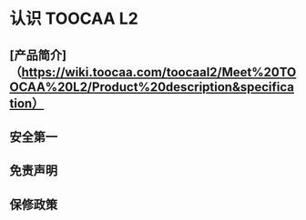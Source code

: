 ﻿---
sidebar_position: 2
sidebar_label: 认识 TOOCAA L2
---
# 认识 TOOCAA L2
## [产品简介]（https://wiki.toocaa.com/toocaal2/Meet%20TOOCAA%20L2/Product%20description&specification）
## 安全第一
## 免责声明
## 保修政策 

